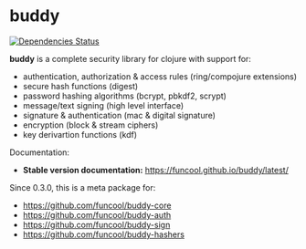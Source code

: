 # buddy

[![Dependencies Status](http://jarkeeper.com/funcool/buddy/status.svg)](http://jarkeeper.com/funcool/buddy)

**buddy** is a complete security library for clojure with support for:

- authentication, authorization & access rules (ring/compojure extensions)
- secure hash functions (digest)
- password hashing algorithms (bcrypt, pbkdf2, scrypt)
- message/text signing (high level interface)
- signature & authentication (mac & digital signature)
- encryption (block & stream ciphers)
- key derivartion functions (kdf)

Documentation:

- **Stable version documentation:** https://funcool.github.io/buddy/latest/

Since 0.3.0, this is a meta package for:

- https://github.com/funcool/buddy-core
- https://github.com/funcool/buddy-auth
- https://github.com/funcool/buddy-sign
- https://github.com/funcool/buddy-hashers

